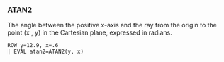 <!--
This is generated by ESQL’s AbstractFunctionTestCase. Do no edit it. See ../README.md for how to regenerate it.
-->

### ATAN2
The angle between the positive x-axis and the ray from the
origin to the point (x , y) in the Cartesian plane, expressed in radians.

```
ROW y=12.9, x=.6
| EVAL atan2=ATAN2(y, x)
```
